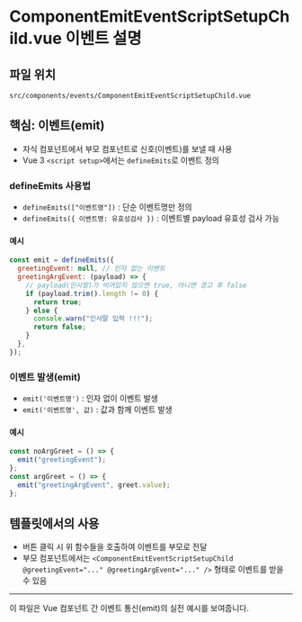# ComponentEmitEventScriptSetupChild.vue 이벤트 설명

## 파일 위치
`src/components/events/ComponentEmitEventScriptSetupChild.vue`

## 핵심: 이벤트(emit)
- 자식 컴포넌트에서 부모 컴포넌트로 신호(이벤트)를 보낼 때 사용
- Vue 3 `<script setup>`에서는 `defineEmits`로 이벤트 정의

### defineEmits 사용법
- `defineEmits(["이벤트명"])` : 단순 이벤트명만 정의
- `defineEmits({ 이벤트명: 유효성검사 })` : 이벤트별 payload 유효성 검사 가능

#### 예시
```js
const emit = defineEmits({
  greetingEvent: null, // 인자 없는 이벤트
  greetingArgEvent: (payload) => {
    // payload(인사말)가 비어있지 않으면 true, 아니면 경고 후 false
    if (payload.trim().length != 0) {
      return true;
    } else {
      console.warn("인사말 입력 !!!");
      return false;
    }
  },
});
```

### 이벤트 발생(emit)
- `emit('이벤트명')` : 인자 없이 이벤트 발생
- `emit('이벤트명', 값)` : 값과 함께 이벤트 발생

#### 예시
```js
const noArgGreet = () => {
  emit("greetingEvent");
};
const argGreet = () => {
  emit("greetingArgEvent", greet.value);
};
```

## 템플릿에서의 사용
- 버튼 클릭 시 위 함수들을 호출하여 이벤트를 부모로 전달
- 부모 컴포넌트에서는 `<ComponentEmitEventScriptSetupChild @greetingEvent="..." @greetingArgEvent="..." />` 형태로 이벤트를 받을 수 있음

---

이 파일은 Vue 컴포넌트 간 이벤트 통신(emit)의 실전 예시를 보여줍니다.
